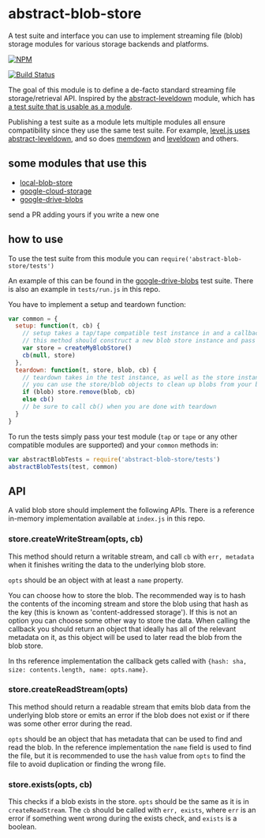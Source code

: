 # abstract-blob-store

A test suite and interface you can use to implement streaming file (blob) storage modules for various storage backends and platforms.

[![NPM](https://nodei.co/npm/abstract-blob-store.png)](https://nodei.co/npm/abstract-blob-store/)

[![Build Status](http://img.shields.io/travis/maxogden/abstract-blob-store.svg?style=flat)](https://travis-ci.org/maxogden/abstract-blob-store)

The goal of this module is to define a de-facto standard streaming file storage/retrieval API. Inspired by the [abstract-leveldown](https://github.com/rvagg/abstract-leveldown) module, which has [a test suite that is usable as a module](https://github.com/rvagg/abstract-leveldown/tree/master/abstract).

Publishing a test suite as a module lets multiple modules all ensure compatibility since they use the same test suite. For example, [level.js uses abstract-leveldown](https://github.com/maxogden/level.js/blob/master/test/test.js), and so does [memdown](https://github.com/rvagg/memdown/blob/master/test.js) and [leveldown](https://github.com/rvagg/node-leveldown/blob/master/test/close-test.js) and others.

## some modules that use this

- [local-blob-store](https://github.com/maxogden/local-blob-store)
- [google-cloud-storage](https://github.com/maxogden/google-cloud-storage)
- [google-drive-blobs](https://github.com/maxogden/google-drive-blobs)

send a PR adding yours if you write a new one

## how to use

To use the test suite from this module you can `require('abstract-blob-store/tests')`

An example of this can be found in the [google-drive-blobs](https://github.com/maxogden/google-drive-blobs/blob/master/test.js) test suite. There is also an example in `tests/run.js` in this repo.

You have to implement a setup and teardown function:

```js
var common = {
  setup: function(t, cb) {
    // setup takes a tap/tape compatible test instance in and a callback
    // this method should construct a new blob store instance and pass it to the callback:
    var store = createMyBlobStore()
    cb(null, store)
  },
  teardown: function(t, store, blob, cb) {
    // teardown takes in the test instance, as well as the store instance and blob metadata
    // you can use the store/blob objects to clean up blobs from your blob backend, e.g.
    if (blob) store.remove(blob, cb)
    else cb()
    // be sure to call cb() when you are done with teardown
  }
}
```

To run the tests simply pass your test module (`tap` or `tape` or any other compatible modules are supported) and your `common` methods in:

```js
var abstractBlobTests = require('abstract-blob-store/tests')
abstractBlobTests(test, common)
```

## API

A valid blob store should implement the following APIs. There is a reference in-memory implementation available at `index.js` in this repo.

### store.createWriteStream(opts, cb)

This method should return a writable stream, and call `cb` with `err, metadata` when it finishes writing the data to the underlying blob store.

`opts` should be an object with at least a `name` property.

You can choose how to store the blob. The recommended way is to hash the contents of the incoming stream and store the blob using that hash as the key (this is known as 'content-addressed storage'). If this is not an option you can choose some other way to store the data. When calling the callback you should return an object that ideally has all of the relevant metadata on it, as this object will be used to later read the blob from the blob store.

In ths reference implementation the callback gets called with `{hash: sha, size: contents.length, name: opts.name}`.

### store.createReadStream(opts)

This method should return a readable stream that emits blob data from the underlying blob store or emits an error if the blob does not exist or if there was some other error during the read.

`opts` should be an object that has metadata that can be used to find and read the blob. In the reference implementation the `name` field is used to find the file, but it is recommended to use the `hash` value from `opts` to find the file to avoid duplication or finding the wrong file.

### store.exists(opts, cb)

This checks if a blob exists in the store. `opts` should be the same as it is in `createReadStream`. The `cb` should be called with `err, exists`, where `err` is an error if something went wrong during the exists check, and `exists` is a boolean.

